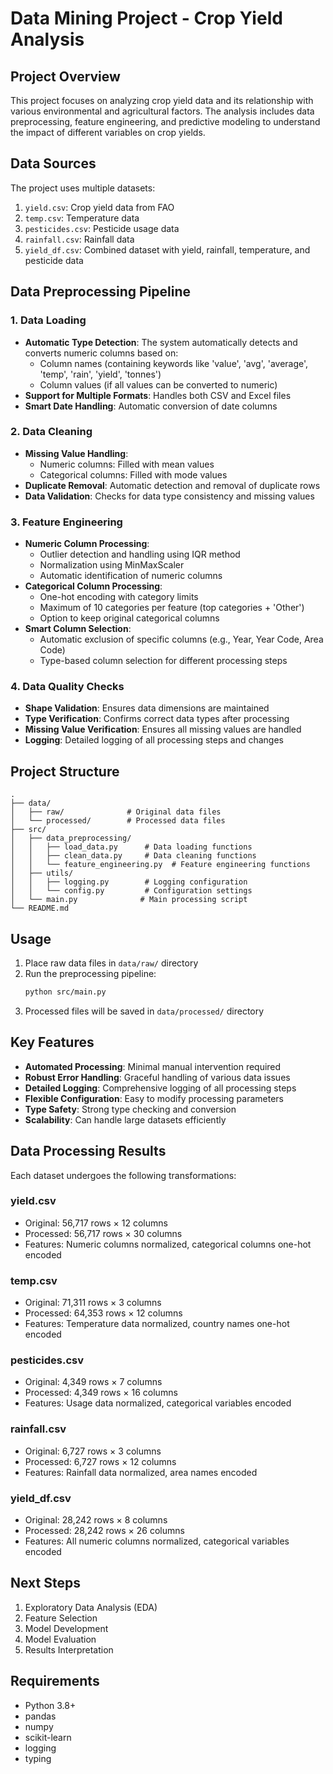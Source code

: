 # Data Mining Project - Crop Yield Analysis

## Project Overview
This project focuses on analyzing crop yield data and its relationship with various environmental and agricultural factors. The analysis includes data preprocessing, feature engineering, and predictive modeling to understand the impact of different variables on crop yields.

## Data Sources
The project uses multiple datasets:
1. `yield.csv`: Crop yield data from FAO
2. `temp.csv`: Temperature data
3. `pesticides.csv`: Pesticide usage data
4. `rainfall.csv`: Rainfall data
5. `yield_df.csv`: Combined dataset with yield, rainfall, temperature, and pesticide data

## Data Preprocessing Pipeline

### 1. Data Loading
- **Automatic Type Detection**: The system automatically detects and converts numeric columns based on:
  - Column names (containing keywords like 'value', 'avg', 'average', 'temp', 'rain', 'yield', 'tonnes')
  - Column values (if all values can be converted to numeric)
- **Support for Multiple Formats**: Handles both CSV and Excel files
- **Smart Date Handling**: Automatic conversion of date columns

### 2. Data Cleaning
- **Missing Value Handling**:
  - Numeric columns: Filled with mean values
  - Categorical columns: Filled with mode values
- **Duplicate Removal**: Automatic detection and removal of duplicate rows
- **Data Validation**: Checks for data type consistency and missing values

### 3. Feature Engineering
- **Numeric Column Processing**:
  - Outlier detection and handling using IQR method
  - Normalization using MinMaxScaler
  - Automatic identification of numeric columns
- **Categorical Column Processing**:
  - One-hot encoding with category limits
  - Maximum of 10 categories per feature (top categories + 'Other')
  - Option to keep original categorical columns
- **Smart Column Selection**:
  - Automatic exclusion of specific columns (e.g., Year, Year Code, Area Code)
  - Type-based column selection for different processing steps

### 4. Data Quality Checks
- **Shape Validation**: Ensures data dimensions are maintained
- **Type Verification**: Confirms correct data types after processing
- **Missing Value Verification**: Ensures all missing values are handled
- **Logging**: Detailed logging of all processing steps and changes

## Project Structure
```
.
├── data/
│   ├── raw/              # Original data files
│   └── processed/        # Processed data files
├── src/
│   ├── data_preprocessing/
│   │   ├── load_data.py      # Data loading functions
│   │   ├── clean_data.py     # Data cleaning functions
│   │   └── feature_engineering.py  # Feature engineering functions
│   ├── utils/
│   │   ├── logging.py        # Logging configuration
│   │   └── config.py         # Configuration settings
│   └── main.py              # Main processing script
└── README.md
```

## Usage
1. Place raw data files in `data/raw/` directory
2. Run the preprocessing pipeline:
   ```bash
   python src/main.py
   ```
3. Processed files will be saved in `data/processed/` directory

## Key Features
- **Automated Processing**: Minimal manual intervention required
- **Robust Error Handling**: Graceful handling of various data issues
- **Detailed Logging**: Comprehensive logging of all processing steps
- **Flexible Configuration**: Easy to modify processing parameters
- **Type Safety**: Strong type checking and conversion
- **Scalability**: Can handle large datasets efficiently

## Data Processing Results
Each dataset undergoes the following transformations:

### yield.csv
- Original: 56,717 rows × 12 columns
- Processed: 56,717 rows × 30 columns
- Features: Numeric columns normalized, categorical columns one-hot encoded

### temp.csv
- Original: 71,311 rows × 3 columns
- Processed: 64,353 rows × 12 columns
- Features: Temperature data normalized, country names one-hot encoded

### pesticides.csv
- Original: 4,349 rows × 7 columns
- Processed: 4,349 rows × 16 columns
- Features: Usage data normalized, categorical variables encoded

### rainfall.csv
- Original: 6,727 rows × 3 columns
- Processed: 6,727 rows × 12 columns
- Features: Rainfall data normalized, area names encoded

### yield_df.csv
- Original: 28,242 rows × 8 columns
- Processed: 28,242 rows × 26 columns
- Features: All numeric columns normalized, categorical variables encoded

## Next Steps
1. Exploratory Data Analysis (EDA)
2. Feature Selection
3. Model Development
4. Model Evaluation
5. Results Interpretation

## Requirements
- Python 3.8+
- pandas
- numpy
- scikit-learn
- logging
- typing
